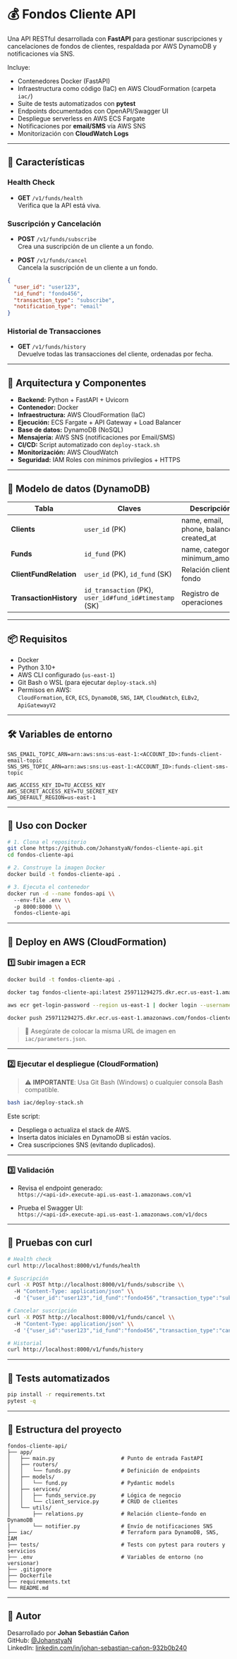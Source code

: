 # 💰 Fondos Cliente API

Una API RESTful desarrollada con **FastAPI** para gestionar suscripciones y cancelaciones de fondos de clientes, respaldada por AWS DynamoDB y notificaciones vía SNS.

Incluye:
- Contenedores Docker (FastAPI)  
- Infraestructura como código (IaC) en AWS CloudFormation (carpeta `iac/`)  
- Suite de tests automatizados con **pytest**  
- Endpoints documentados con OpenAPI/Swagger UI  
- Despliegue serverless en AWS ECS Fargate  
- Notificaciones por **email/SMS** vía AWS SNS  
- Monitorización con **CloudWatch Logs**  

---

## 🚀 Características

### Health Check
- **GET** `/v1/funds/health`  
  Verifica que la API está viva.

### Suscripción y Cancelación

- **POST** `/v1/funds/subscribe`  
  Crea una suscripción de un cliente a un fondo.

- **POST** `/v1/funds/cancel`  
  Cancela la suscripción de un cliente a un fondo.

~~~json
{
  "user_id": "user123",
  "id_fund": "fondo456",
  "transaction_type": "subscribe",
  "notification_type": "email"
}
~~~

### Historial de Transacciones

- **GET** `/v1/funds/history`  
  Devuelve todas las transacciones del cliente, ordenadas por fecha.

---

## 🧱 Arquitectura y Componentes

- **Backend:** Python + FastAPI + Uvicorn  
- **Contenedor:** Docker  
- **Infraestructura:** AWS CloudFormation (IaC)  
- **Ejecución:** ECS Fargate + API Gateway + Load Balancer  
- **Base de datos:** DynamoDB (NoSQL)  
- **Mensajería:** AWS SNS (notificaciones por Email/SMS)  
- **CI/CD:** Script automatizado con `deploy-stack.sh`  
- **Monitorización:** AWS CloudWatch  
- **Seguridad:** IAM Roles con mínimos privilegios + HTTPS  

---

## 🧩 Modelo de datos (DynamoDB)

| Tabla | Claves | Descripción |
|-------|--------|-------------|
| **Clients** | `user_id` (PK) | name, email, phone, balance, created_at |
| **Funds** | `id_fund` (PK) | name, category, minimum_amount |
| **ClientFundRelation** | `user_id` (PK), `id_fund` (SK) | Relación cliente–fondo |
| **TransactionHistory** | `id_transaction` (PK), `user_id#fund_id#timestamp` (SK) | Registro de operaciones |

---

## 📦 Requisitos

- Docker  
- Python 3.10+  
- AWS CLI configurado (`us-east-1`)  
- Git Bash o WSL (para ejecutar `deploy-stack.sh`)  
- Permisos en AWS:  
  `CloudFormation`, `ECR`, `ECS`, `DynamoDB`, `SNS`, `IAM`, `CloudWatch`, `ELBv2`, `ApiGatewayV2`

---

## 🛠️ Variables de entorno

~~~dotenv
SNS_EMAIL_TOPIC_ARN=arn:aws:sns:us-east-1:<ACCOUNT_ID>:funds-client-email-topic
SNS_SMS_TOPIC_ARN=arn:aws:sns:us-east-1:<ACCOUNT_ID>:funds-client-sms-topic

AWS_ACCESS_KEY_ID=TU_ACCESS_KEY
AWS_SECRET_ACCESS_KEY=TU_SECRET_KEY
AWS_DEFAULT_REGION=us-east-1
~~~

---

## 🐳 Uso con Docker

~~~bash
# 1. Clona el repositorio
git clone https://github.com/JohanstyaN/fondos-cliente-api.git
cd fondos-cliente-api

# 2. Construye la imagen Docker
docker build -t fondos-cliente-api .

# 3. Ejecuta el contenedor
docker run -d --name fondos-api \\
  --env-file .env \\
  -p 8000:8000 \\
  fondos-cliente-api
~~~

---

## 🔧 Deploy en AWS (CloudFormation)

### 1️⃣ Subir imagen a ECR

~~~bash
docker build -t fondos-cliente-api .

docker tag fondos-cliente-api:latest 259711294275.dkr.ecr.us-east-1.amazonaws.com/fondos-cliente-api:latest

aws ecr get-login-password --region us-east-1 | docker login --username AWS --password-stdin 259711294275.dkr.ecr.us-east-1.amazonaws.com

docker push 259711294275.dkr.ecr.us-east-1.amazonaws.com/fondos-cliente-api:latest
~~~

> 📌 Asegúrate de colocar la misma URL de imagen en `iac/parameters.json`.

---

### 2️⃣ Ejecutar el despliegue (CloudFormation)

> ⚠️ **IMPORTANTE**: Usa Git Bash (Windows) o cualquier consola Bash compatible.

~~~bash
bash iac/deploy-stack.sh
~~~

Este script:
- Despliega o actualiza el stack de AWS.
- Inserta datos iniciales en DynamoDB si están vacíos.
- Crea suscripciones SNS (evitando duplicados).

---

### 3️⃣ Validación

- Revisa el endpoint generado:  
  `https://<api-id>.execute-api.us-east-1.amazonaws.com/v1`

- Prueba el Swagger UI:  
  `https://<api-id>.execute-api.us-east-1.amazonaws.com/v1/docs`

---

## 📡 Pruebas con curl

~~~bash
# Health check
curl http://localhost:8000/v1/funds/health

# Suscripción
curl -X POST http://localhost:8000/v1/funds/subscribe \\
  -H "Content-Type: application/json" \\
  -d '{"user_id":"user123","id_fund":"fondo456","transaction_type":"subscribe","notification_type":"email"}'

# Cancelar suscripción
curl -X POST http://localhost:8000/v1/funds/cancel \\
  -H "Content-Type: application/json" \\
  -d '{"user_id":"user123","id_fund":"fondo456","transaction_type":"cancel"}'

# Historial
curl http://localhost:8000/v1/funds/history
~~~

---

## 🧪 Tests automatizados

~~~bash
pip install -r requirements.txt
pytest -q
~~~

---

## 📁 Estructura del proyecto

~~~text
fondos-cliente-api/
├── app/
│   ├── main.py                     # Punto de entrada FastAPI
│   ├── routers/
│   │   └── funds.py                # Definición de endpoints
│   ├── models/
│   │   └── fund.py                 # Pydantic models
│   ├── services/
│   │   ├── funds_service.py        # Lógica de negocio
│   │   └── client_service.py       # CRUD de clientes
│   └── utils/
│       ├── relations.py            # Relación cliente–fondo en DynamoDB
│       └── notifier.py             # Envío de notificaciones SNS
├── iac/                            # Terraform para DynamoDB, SNS, IAM
├── tests/                          # Tests con pytest para routers y servicios
├── .env                            # Variables de entorno (no versionar)
├── .gitignore
├── Dockerfile
├── requirements.txt
└── README.md
~~~

---

## 👤 Autor

Desarrollado por **Johan Sebastián Cañon**  
GitHub: [@JohanstyaN](https://github.com/JohanstyaN)  
LinkedIn: [linkedin.com/in/johan-sebastian-cañon-932b0b240](https://www.linkedin.com/in/johan-sebastian-cañon-932b0b240/)

